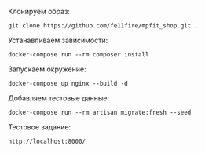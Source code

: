 Клонируем образ:

```
git clone https://github.com/fe11fire/mpfit_shop.git .
```

Устанавливаем зависимости:
```
docker-compose run --rm composer install
```

Запускаем окружение:
```
docker-compose up nginx --build -d
```

Добавляем тестовые данные:
```
docker-compose run --rm artisan migrate:fresh --seed
```

Тестовое задание:
```
http://localhost:8000/
```